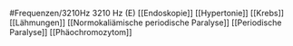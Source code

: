 #Frequenzen/3210Hz
3210 Hz (E)
[[Endoskopie]]
[[Hypertonie]]
[[Krebs]]
[[Lähmungen]]
[[Normokaliämische periodische Paralyse]]
[[Periodische Paralyse]]
[[Phäochromozytom]]